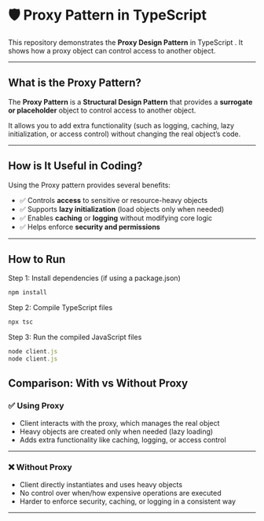 # 🛡️ Proxy Pattern in TypeScript

This repository demonstrates the **Proxy Design Pattern** in TypeScript . It shows how a proxy object can control access to another object.

---

## What is the Proxy Pattern?

The **Proxy Pattern** is a **Structural Design Pattern** that provides a **surrogate or placeholder** object to control access to another object.  

It allows you to add extra functionality (such as logging, caching, lazy initialization, or access control) without changing the real object’s code.

---

## How is It Useful in Coding?

Using the Proxy pattern provides several benefits:

- ✅ Controls **access** to sensitive or resource-heavy objects  
- ✅ Supports **lazy initialization** (load objects only when needed)  
- ✅ Enables **caching** or **logging** without modifying core logic  
- ✅ Helps enforce **security and permissions**  

---
## How to Run

 Step 1: Install dependencies (if using a package.json)
```typescript
npm install
```
 Step 2: Compile TypeScript files
```typescript
npx tsc
```
 Step 3: Run the compiled JavaScript files

```typescript
node client.js
node client.js
```

## Comparison: With vs Without Proxy

### ✅ Using Proxy

- Client interacts with the proxy, which manages the real object  
- Heavy objects are created only when needed (lazy loading)  
- Adds extra functionality like caching, logging, or access control  

---

### ❌ Without Proxy

- Client directly instantiates and uses heavy objects  
- No control over when/how expensive operations are executed  
- Harder to enforce security, caching, or logging in a consistent way  

---
